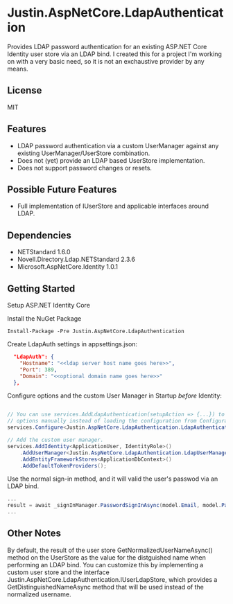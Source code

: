 # Justin.AspNetCore.LdapAuthentication

Provides LDAP password authentication for an existing ASP.NET Core Identity user store via an LDAP bind. I created this for a project I'm working on with a very basic need, so it is not an exchaustive provider by any means.

## License

MIT

## Features

- LDAP password authentication via a custom UserManager against any existing UserManager/UserStore combination.
- Does not (yet) provide an LDAP based UserStore implementation.
- Does not support password changes or resets.

## Possible Future Features

- Full implementation of IUserStore and applicable interfaces around LDAP.

## Dependencies

- NETStandard 1.6.0
- Novell.Directory.Ldap.NETStandard 2.3.6
- Microsoft.AspNetCore.Identity 1.0.1

## Getting Started

Setup ASP.NET Identity Core

Install the NuGet Package 

```
Install-Package -Pre Justin.AspNetCore.LdapAuthentication
```

Create LdapAuth settings in appsettings.json:

```json
  "LdapAuth": {
    "Hostname": "<<ldap server host name goes here>>",
    "Port": 389,
    "Domain": "<<optional domain name goes here>>"
  },
```

Configure options and the custom User Manager in Startup *before* Identity:

```csharp

// You can use services.AddLdapAuthentication(setupAction => {...}) to configure the 
// options manually instead of loading the configuration from Configuration.
services.Configure<Justin.AspNetCore.LdapAuthentication.LdapAuthenticationOptions>(this.Configuration.GetSection("LdapAuth"));

// Add the custom user manager.
services.AddIdentity<ApplicationUser, IdentityRole>()
    .AddUserManager<Justin.AspNetCore.LdapAuthentication.LdapUserManager<ApplicationUser>>()
    .AddEntityFrameworkStores<ApplicationDbContext>()
    .AddDefaultTokenProviders();
```

Use the normal sign-in method, and it will valid the user's passwod via an LDAP bind.

```csharp
...
result = await _signInManager.PasswordSignInAsync(model.Email, model.Password, model.RememberMe, lockoutOnFailure: true);
...
```

## Other Notes

By default, the result of the user store GetNormalizedUserNameAsync() method on the UserStore as the value for the distguished name when performing an LDAP bind. You can customize this by implementing a custom user store and the interface Justin.AspNetCore.LdapAuthentication.IUserLdapStore, which provides a GetDistinguishedNameAsync method that will be used instead of the normalized username.

